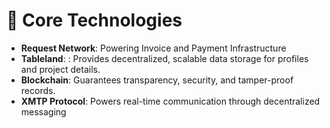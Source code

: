 # 🤖 Core Technologies

* **Request Network**: Powering Invoice and Payment Infrastructure
* **Tableland**: : Provides decentralized, scalable data storage for profiles and project details.
* **Blockchain**: Guarantees transparency, security, and tamper-proof records.
* **XMTP Protocol**: Powers real-time communication through decentralized messaging
